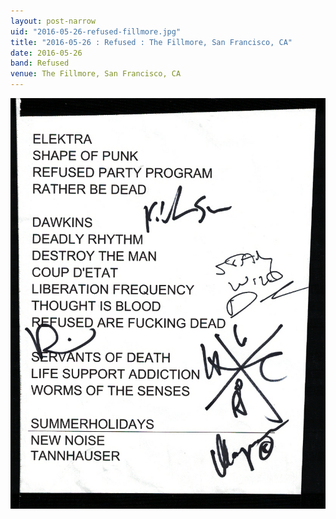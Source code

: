 ```yaml
---
layout: post-narrow
uid: "2016-05-26-refused-fillmore.jpg"
title: "2016-05-26 : Refused : The Fillmore, San Francisco, CA"
date: 2016-05-26
band: Refused
venue: The Fillmore, San Francisco, CA
---
```


<div class="showcase">
  <img src="/img/2016/05/20160526-Refused-Fillmore.jpg" alt="2016-05-26-refused-fillmore.jpg">
</div>
